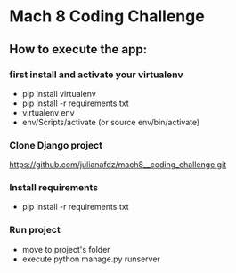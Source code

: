 # Mach 8 Coding Challenge

## How to execute the app:

### first install and activate your virtualenv
- pip install virtualenv
- pip install -r requirements.txt
- virtualenv env
- env/Scripts/activate (or source env/bin/activate)

### Clone Django project
https://github.com/julianafdz/mach8__coding_challenge.git

### Install requirements
- pip install -r requirements.txt

### Run project
- move to project's folder
- execute python manage.py runserver
